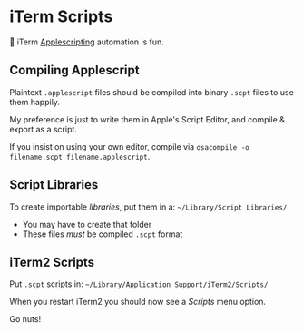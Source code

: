 iTerm Scripts
=============

🍏 iTerm
[Applescripting](https://developer.apple.com/library/content/documentation/AppleScript/Conceptual/AppleScriptX/AppleScriptX.html) 
automation is fun.


## Compiling Applescript

Plaintext `.applescript` files should be compiled into binary `.scpt` files to use them happily.

My preference is just to write them in Apple's Script Editor, and compile & export as a script.

If you insist on using your own editor, compile via `osacompile -o filename.scpt filename.applescript`.


## Script Libraries

To create importable _libraries_, put them in a: `~/Library/Script Libraries/`.

* You may have to create that folder
* These files _must_ be compiled `.scpt` format


## iTerm2 Scripts

Put `.scpt` scripts in: `~/Library/Application Support/iTerm2/Scripts/`

When you restart iTerm2 you should now see a *Scripts* menu option.

Go nuts!
